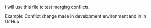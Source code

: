 I will use this file to test merging conflicts.

Example: Conflict change made in development environment and in in GitHub